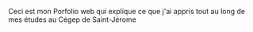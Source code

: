 Ceci est mon Porfolio web qui explique ce que j'ai appris tout au long de mes études au Cégep de Saint-Jérome
